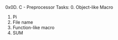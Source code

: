 0x0D. C - Preprocessor
Tasks:
0. Object-like Macro
1. Pi
2. File name
3. Function-like macro
4. SUM
